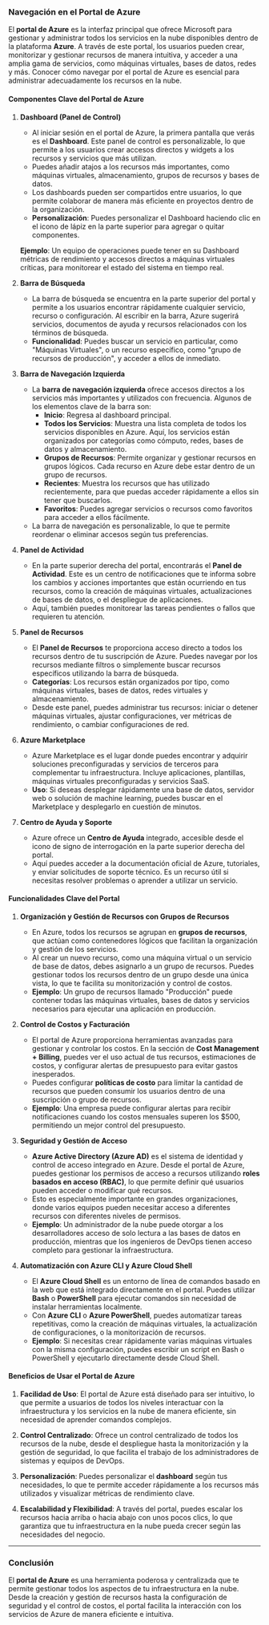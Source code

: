 ### Navegación en el Portal de Azure

El **portal de Azure** es la interfaz principal que ofrece Microsoft para gestionar y administrar todos los servicios en la nube disponibles dentro de la plataforma **Azure**. A través de este portal, los usuarios pueden crear, monitorizar y gestionar recursos de manera intuitiva, y acceder a una amplia gama de servicios, como máquinas virtuales, bases de datos, redes y más. Conocer cómo navegar por el portal de Azure es esencial para administrar adecuadamente los recursos en la nube.

#### Componentes Clave del Portal de Azure

1. **Dashboard (Panel de Control)**
   - Al iniciar sesión en el portal de Azure, la primera pantalla que verás es el **Dashboard**. Este panel de control es personalizable, lo que permite a los usuarios crear accesos directos y widgets a los recursos y servicios que más utilizan.
   - Puedes añadir atajos a los recursos más importantes, como máquinas virtuales, almacenamiento, grupos de recursos y bases de datos.
   - Los dashboards pueden ser compartidos entre usuarios, lo que permite colaborar de manera más eficiente en proyectos dentro de la organización.
   - **Personalización**: Puedes personalizar el Dashboard haciendo clic en el icono de lápiz en la parte superior para agregar o quitar componentes.

   **Ejemplo**: Un equipo de operaciones puede tener en su Dashboard métricas de rendimiento y accesos directos a máquinas virtuales críticas, para monitorear el estado del sistema en tiempo real.

2. **Barra de Búsqueda**
   - La barra de búsqueda se encuentra en la parte superior del portal y permite a los usuarios encontrar rápidamente cualquier servicio, recurso o configuración. Al escribir en la barra, Azure sugerirá servicios, documentos de ayuda y recursos relacionados con los términos de búsqueda.
   - **Funcionalidad**: Puedes buscar un servicio en particular, como "Máquinas Virtuales", o un recurso específico, como "grupo de recursos de producción", y acceder a ellos de inmediato.

3. **Barra de Navegación Izquierda**
   - La **barra de navegación izquierda** ofrece accesos directos a los servicios más importantes y utilizados con frecuencia. Algunos de los elementos clave de la barra son:
     - **Inicio**: Regresa al dashboard principal.
     - **Todos los Servicios**: Muestra una lista completa de todos los servicios disponibles en Azure. Aquí, los servicios están organizados por categorías como cómputo, redes, bases de datos y almacenamiento.
     - **Grupos de Recursos**: Permite organizar y gestionar recursos en grupos lógicos. Cada recurso en Azure debe estar dentro de un grupo de recursos.
     - **Recientes**: Muestra los recursos que has utilizado recientemente, para que puedas acceder rápidamente a ellos sin tener que buscarlos.
     - **Favoritos**: Puedes agregar servicios o recursos como favoritos para acceder a ellos fácilmente.
   - La barra de navegación es personalizable, lo que te permite reordenar o eliminar accesos según tus preferencias.

4. **Panel de Actividad**
   - En la parte superior derecha del portal, encontrarás el **Panel de Actividad**. Este es un centro de notificaciones que te informa sobre los cambios y acciones importantes que están ocurriendo en tus recursos, como la creación de máquinas virtuales, actualizaciones de bases de datos, o el despliegue de aplicaciones.
   - Aquí, también puedes monitorear las tareas pendientes o fallos que requieren tu atención.

5. **Panel de Recursos**
   - El **Panel de Recursos** te proporciona acceso directo a todos los recursos dentro de tu suscripción de Azure. Puedes navegar por los recursos mediante filtros o simplemente buscar recursos específicos utilizando la barra de búsqueda.
   - **Categorías**: Los recursos están organizados por tipo, como máquinas virtuales, bases de datos, redes virtuales y almacenamiento.
   - Desde este panel, puedes administrar tus recursos: iniciar o detener máquinas virtuales, ajustar configuraciones, ver métricas de rendimiento, o cambiar configuraciones de red.

6. **Azure Marketplace**
   - Azure Marketplace es el lugar donde puedes encontrar y adquirir soluciones preconfiguradas y servicios de terceros para complementar tu infraestructura. Incluye aplicaciones, plantillas, máquinas virtuales preconfiguradas y servicios SaaS.
   - **Uso**: Si deseas desplegar rápidamente una base de datos, servidor web o solución de machine learning, puedes buscar en el Marketplace y desplegarlo en cuestión de minutos.

7. **Centro de Ayuda y Soporte**
   - Azure ofrece un **Centro de Ayuda** integrado, accesible desde el icono de signo de interrogación en la parte superior derecha del portal.
   - Aquí puedes acceder a la documentación oficial de Azure, tutoriales, y enviar solicitudes de soporte técnico. Es un recurso útil si necesitas resolver problemas o aprender a utilizar un servicio.

#### Funcionalidades Clave del Portal

1. **Organización y Gestión de Recursos con Grupos de Recursos**
   - En Azure, todos los recursos se agrupan en **grupos de recursos**, que actúan como contenedores lógicos que facilitan la organización y gestión de los servicios.
   - Al crear un nuevo recurso, como una máquina virtual o un servicio de base de datos, debes asignarlo a un grupo de recursos. Puedes gestionar todos los recursos dentro de un grupo desde una única vista, lo que te facilita su monitorización y control de costos.
   - **Ejemplo**: Un grupo de recursos llamado "Producción" puede contener todas las máquinas virtuales, bases de datos y servicios necesarios para ejecutar una aplicación en producción.

2. **Control de Costos y Facturación**
   - El portal de Azure proporciona herramientas avanzadas para gestionar y controlar los costos. En la sección de **Cost Management + Billing**, puedes ver el uso actual de tus recursos, estimaciones de costos, y configurar alertas de presupuesto para evitar gastos inesperados.
   - Puedes configurar **políticas de costo** para limitar la cantidad de recursos que pueden consumir los usuarios dentro de una suscripción o grupo de recursos.
   - **Ejemplo**: Una empresa puede configurar alertas para recibir notificaciones cuando los costos mensuales superen los $500, permitiendo un mejor control del presupuesto.

3. **Seguridad y Gestión de Acceso**
   - **Azure Active Directory (Azure AD)** es el sistema de identidad y control de acceso integrado en Azure. Desde el portal de Azure, puedes gestionar los permisos de acceso a recursos utilizando **roles basados en acceso (RBAC)**, lo que permite definir qué usuarios pueden acceder o modificar qué recursos.
   - Esto es especialmente importante en grandes organizaciones, donde varios equipos pueden necesitar acceso a diferentes recursos con diferentes niveles de permisos.
   - **Ejemplo**: Un administrador de la nube puede otorgar a los desarrolladores acceso de solo lectura a las bases de datos en producción, mientras que los ingenieros de DevOps tienen acceso completo para gestionar la infraestructura.

4. **Automatización con Azure CLI y Azure Cloud Shell**
   - El **Azure Cloud Shell** es un entorno de línea de comandos basado en la web que está integrado directamente en el portal. Puedes utilizar **Bash** o **PowerShell** para ejecutar comandos sin necesidad de instalar herramientas localmente.
   - Con **Azure CLI** o **Azure PowerShell**, puedes automatizar tareas repetitivas, como la creación de máquinas virtuales, la actualización de configuraciones, o la monitorización de recursos.
   - **Ejemplo**: Si necesitas crear rápidamente varias máquinas virtuales con la misma configuración, puedes escribir un script en Bash o PowerShell y ejecutarlo directamente desde Cloud Shell.

#### Beneficios de Usar el Portal de Azure

1. **Facilidad de Uso**: El portal de Azure está diseñado para ser intuitivo, lo que permite a usuarios de todos los niveles interactuar con la infraestructura y los servicios en la nube de manera eficiente, sin necesidad de aprender comandos complejos.
   
2. **Control Centralizado**: Ofrece un control centralizado de todos los recursos de la nube, desde el despliegue hasta la monitorización y la gestión de seguridad, lo que facilita el trabajo de los administradores de sistemas y equipos de DevOps.

3. **Personalización**: Puedes personalizar el **dashboard** según tus necesidades, lo que te permite acceder rápidamente a los recursos más utilizados y visualizar métricas de rendimiento clave.

4. **Escalabilidad y Flexibilidad**: A través del portal, puedes escalar los recursos hacia arriba o hacia abajo con unos pocos clics, lo que garantiza que tu infraestructura en la nube pueda crecer según las necesidades del negocio.

---

### Conclusión

El **portal de Azure** es una herramienta poderosa y centralizada que te permite gestionar todos los aspectos de tu infraestructura en la nube. Desde la creación y gestión de recursos hasta la configuración de seguridad y el control de costos, el portal facilita la interacción con los servicios de Azure de manera eficiente e intuitiva.